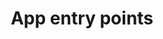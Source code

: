 ---
layout: default
title: App entry points
parent: App architecture
nav_order: 5
has_children: true
---